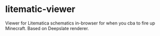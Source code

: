 # litematic-viewer
Viewer for Litematica schematics in-browser for when you cba to fire up Minecraft. Based on Deepslate renderer.
